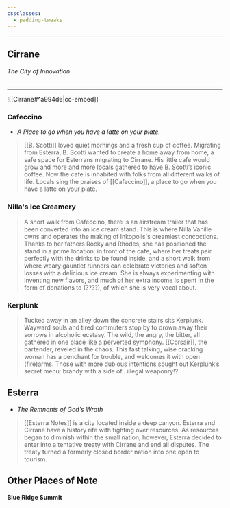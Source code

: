 ```yaml
---
cssclasses:
  - padding-tweaks
---
```

---

## Cirrane
###### *The City of Innovation*
---
![[Cirrane#^a994d6|cc-embed]]

### Cafeccino
- *A Place to go when you have a latte on your plate.*

> [[B. Scotti]] loved quiet mornings and a fresh cup of coffee. Migrating from Esterra, B. Scotti wanted to create a home away from home, a safe space for Esterrans migrating to Cirrane. His little cafe would grow and more and more locals gathered to have B. Scotti’s iconic coffee. Now the cafe is inhabited with folks from all different walks of life. Locals sing the praises of [[Cafeccino]], a place to go when you have a latte on your plate.

### Nilla's Ice Creamery 
> A short walk from Cafeccino, there is an airstream trailer that has been converted into an ice cream stand. This is where Nilla Vanille owns and operates the making of Inkopolis's creamiest concoctions. Thanks to her fathers Rocky and Rhodes, she has positioned the stand in a prime location: in front of the cafe, where her treats pair perfectly with the drinks to be found inside, and a short walk from where weary gauntlet runners can celebrate victories and soften losses with a delicious ice cream. She is always experimenting with inventing new flavors, and much of her extra income is spent in the form of donations to (????), of which she is very vocal about. 

### Kerplunk 
> Tucked away in an alley down the concrete stairs sits Kerplunk. Wayward souls and tired commuters stop by to drown away their sorrows in alcoholic ecstasy. The wild, the angry, the bitter, all gathered in one place like a perverted symphony. [[Corsair]], the bartender, reveled in the chaos. This fast talking, wise cracking woman has a penchant for trouble, and welcomes it with open (fire)arms. Those with more dubious intentions sought out Kerplunk’s secret menu: brandy with a side of…illegal weaponry!?

## Esterra
- *The Remnants of God's Wrath*

> [[Esterra Notes]] is a city located inside a deep canyon. Esterra and Cirrane have a history rife with fighting over resources. As resources began to diminish within the small nation, however, Esterra decided to enter into a tentative treaty with Cirrane and end all disputes. The treaty turned a formerly closed border nation into one open to tourism.

## Other Places of Note

**Blue Ridge Summit**
> 


